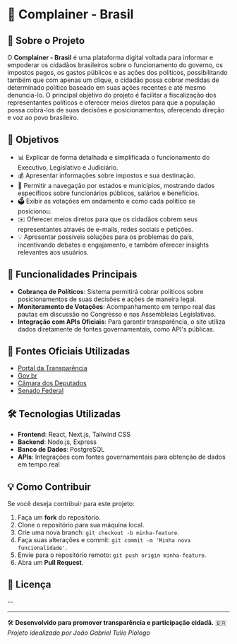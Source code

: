 # 📢 Complainer - Brasil

## 📌 Sobre o Projeto
O **Complainer - Brasil** é uma plataforma digital voltada para informar e empoderar os cidadãos brasileiros sobre o funcionamento do governo, os impostos pagos, os gastos públicos e as ações dos políticos, possibilitando também que com apenas um clique, o cidadão possa cobrar medidas de determinado político baseado em suas ações recentes e até mesmo denuncia-lo. O principal objetivo do projeto é facilitar a fiscalização dos representantes políticos e oferecer meios diretos para que a população possa cobrá-los de suas decisões e posicionamentos, oferecendo direção e voz ao povo brasileiro.

## 🎯 Objetivos
- 📊 Explicar de forma detalhada e simplificada o funcionamento do Executivo, Legislativo e Judiciário.
- 💰 Apresentar informações sobre impostos e sua destinação.
- 📍 Permitir a navegação por estados e municípios, mostrando dados específicos sobre funcionários públicos, salários e benefícios.
- 🗳️ Exibir as votações em andamento e como cada político se posicionou.
- ✉️ Oferecer meios diretos para que os cidadãos cobrem seus representantes através de e-mails, redes sociais e petições.
- 💡 Apresentar possíveis soluções para os problemas do país, incentivando debates e engajamento, e também oferecer insights relevantes aos usuários.

## 🚀 Funcionalidades Principais
- **Cobrança de Políticos**: Sistema permitirá cobrar políticos sobre posicionamentos de suas decisões e ações de maneira legal.
- **Monitoramento de Votações**: Acompanhamento em tempo real das pautas em discussão no Congresso e nas Assembleias Legislativas.
- **Integração com APIs Oficiais**: Para garantir transparência, o site utiliza dados diretamente de fontes governamentais, como API's públicas.

## 🔗 Fontes Oficiais Utilizadas
- [Portal da Transparência](https://www.portaldatransparencia.gov.br/)
- [Gov.br](https://www.gov.br/)
- [Câmara dos Deputados](https://www.camara.leg.br/)
- [Senado Federal](https://www25.senado.leg.br/)

## 🛠️ Tecnologias Utilizadas
- **Frontend**: React, Next.js, Tailwind CSS
- **Backend**: Node.js, Express
- **Banco de Dados**: PostgreSQL
- **APIs**: Integrações com fontes governamentais para obtenção de dados em tempo real

## 💡 Como Contribuir
Se você deseja contribuir para este projeto:
1. Faça um **fork** do repositório.
2. Clone o repositório para sua máquina local.
3. Crie uma nova branch: `git checkout -b minha-feature`.
4. Faça suas alterações e commit: `git commit -m 'Minha nova funcionalidade'`.
5. Envie para o repositório remoto: `git push origin minha-feature`.
6. Abra um **Pull Request**.

## 📜 Licença
--

---

🛠️ **Desenvolvido para promover transparência e participação cidadã.** 🇧🇷
*Projeto idealizado por João Gabriel Tulio Piologo*